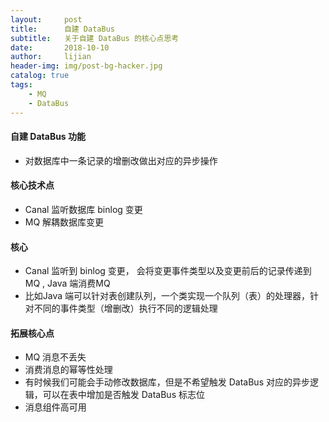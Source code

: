 ```yaml
---
layout:     post
title:      自建 DataBus
subtitle:   关于自建 DataBus 的核心点思考
date:       2018-10-10
author:     lijian
header-img: img/post-bg-hacker.jpg
catalog: true
tags:
    - MQ
    - DataBus
---
```


#### 自建 DataBus 功能
* 对数据库中一条记录的增删改做出对应的异步操作

#### 核心技术点
* Canal 监听数据库 binlog 变更 
* MQ 解耦数据库变更
#### 核心
* Canal 监听到 binlog 变更， 会将变更事件类型以及变更前后的记录传递到MQ , Java 端消费MQ 
* 比如Java 端可以针对表创建队列，一个类实现一个队列（表）的处理器，针对不同的事件类型（增删改）执行不同的逻辑处理
#### 拓展核心点
* MQ 消息不丢失
* 消费消息的幂等性处理
* 有时候我们可能会手动修改数据库，但是不希望触发 DataBus 对应的异步逻辑，可以在表中增加是否触发 DataBus 标志位
* 消息组件高可用
